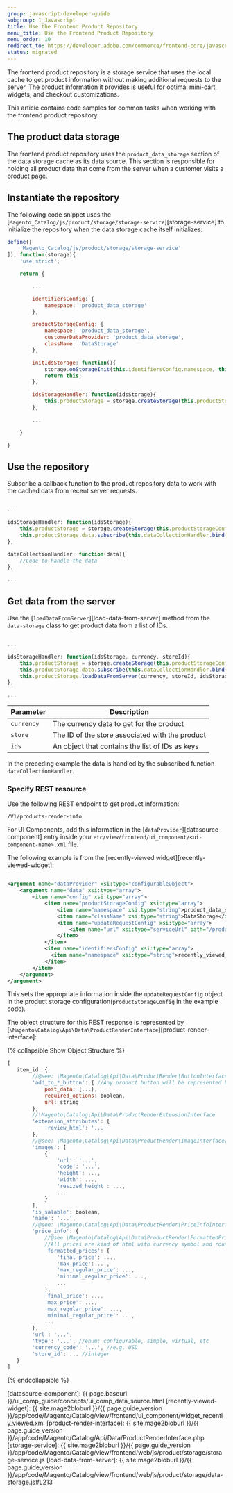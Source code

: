 ```yaml
---
group: javascript-developer-guide
subgroup: 1_Javascript
title: Use the Frontend Product Repository
menu_title: Use the Frontend Product Repository
menu_order: 10
redirect_to: https://developer.adobe.com/commerce/frontend-core/javascript/frontend-product-repository/
status: migrated
---
```


The frontend product repository is a storage service that uses the local cache to get product information without making additional requests to the server.
The product information it provides is useful for optimal mini-cart, widgets, and checkout customizations.

This article contains code samples for common tasks when working with the frontend product repository.

## The product data storage

The frontend product repository uses the `product_data_storage` section of the data storage cache as its data source.
This section is responsible for holding all product data that come from the server when a customer visits a product page.

## Instantiate the repository

The following code snippet uses the [`Magento_Catalog/js/product/storage/storage-service`][storage-service] to initialize the repository when the data storage cache itself initializes:

```javascript
define([
    'Magento_Catalog/js/product/storage/storage-service'
]), function(storage){
    'use strict';

    return {

        ...

        identifiersConfig: {
            namespace: 'product_data_storage'
        },

        productStorageConfig: {
            namespace: 'product_data_storage',
            customerDataProvider: 'product_data_storage',
            className: 'DataStorage'
        },

        initIdsStorage: function(){
            storage.onStorageInit(this.identifiersConfig.namespace, this.idsStorageHandler.bind(this));
            return this;
        },

        idsStorageHandler: function(idsStorage){
            this.productStorage = storage.createStorage(this.productStorageConfig);
        },

        ...

    }

}
```

## Use the repository

Subscribe a callback function to the product repository data to work with the cached data from recent server requests.

```javascript

...

idsStorageHandler: function(idsStorage){
    this.productStorage = storage.createStorage(this.productStorageConfig);
    this.productStorage.data.subscribe(this.dataCollectionHandler.bind(this));
},

dataCollectionHandler: function(data){
    //Code to handle the data
},

...

```

## Get data from the server

Use the [`loadDataFromServer`][load-data-from-server] method from the `data-storage` class to get product data from a list of IDs.

```javascript

...

idsStorageHandler: function(idsStorage, currency, storeId){
    this.productStorage = storage.createStorage(this.productStorageConfig);
    this.productStorage.data.subscribe(this.dataCollectionHandler.bind(this));
    this.productStorage.loadDataFromServer(currency, storeId, idsStorage.get());
},

...

```

| Parameter  | Description                                     |
| ---------- | ----------------------------------------------- |
| `currency` | The currency data to get for the product        |
| `store`    | The ID of the store associated with the product |
| `ids`      | An object that contains the list of IDs as keys |

In the preceding example the data is handled by the subscribed function `dataCollectionHandler`.

### Specify REST resource

Use the following REST endpoint to get product information:

`/V1/products-render-info`

For UI Components, add this information in the [`dataProvider`][datasource-component] entry inside your `etc/view/frontend/ui_component/<ui-component-name>.xml` file.

The following example is from the [recently-viewed widget][recently-viewed-widget]:

```xml

<argument name="dataProvider" xsi:type="configurableObject">
    <argument name="data" xsi:type="array">
        <item name="config" xsi:type="array">
            <item name="productStorageConfig" xsi:type="array">
                <item name="namespace" xsi:type="string">product_data_storage</item>
                <item name="className" xsi:type="string">DataStorage</item>
                <item name="updateRequestConfig" xsi:type="array">
                    <item name="url" xsi:type="serviceUrl" path="/products-render-info"/>
                </item>
            </item>
            <item name="identifiersConfig" xsi:type="array">
              <item name="namespace" xsi:type="string">recently_viewed_product</item>
            </item>
        </item>
    </argument>
</argument>

```

This sets the appropriate information inside the `updateRequestConfig` object in the product storage configuration(`productStorageConfig` in the example code).

The object structure for this REST response is represented by [`\Magento\Catalog\Api\Data\ProductRenderInterface`][product-render-interface]:

{% collapsible Show Object Structure %}

```javascript
[
   item_id: {
        //@see: \Magento\Catalog\Api\Data\ProductRender\ButtonInterface
        'add_to_*_button': { //Any product button will be represented by this interface
            post_data: {...},
            required_options: boolean,
            url: string
        },
        //\Magento\Catalog\Api\Data\ProductRenderExtensionInterface
        'extension_attributes': {
            'review_html': '...'
        },
        //@see: \Magento\Catalog\Api\Data\ProductRender\ImageInterface[]
        'images': [
            {
                'url': '...',
                'code': '...',
                'height': ...,
                'width': ...,
                'resized_height': ...,
                ...
            }
        ],
        'is_salable': boolean,
        'name': '...',
        //@see: \Magento\Catalog\Api\Data\ProductRender\PriceInfoInterface
        'price_info': {
            //@see \Magento\Catalog\Api\Data\ProductRender\FormattedPriceInfoInterface
            //All prices are kind of html with currency symbol and rounding rules
            'formatted_prices': {
                'final_price': ...,
                'max_price': ...,
                'max_regular_price': ...,
                'minimal_regular_price': ...,
                ...
            },
            'final_price': ...,
            'max_price': ...,
            'max_regular_price': ...,
            'minimal_regular_price': ...,
            ...
        },
        'url': '...',
        'type': '...', //enum: configurable, simple, virtual, etc
        'currency_code': '...', //e.g. USD
        'store_id': ... //integer
   }
]
```

{% endcollapsible %}

[datasource-component]: {{ page.baseurl }}/ui_comp_guide/concepts/ui_comp_data_source.html
[recently-viewed-widget]: {{ site.mage2bloburl }}/{{ page.guide_version }}/app/code/Magento/Catalog/view/frontend/ui_component/widget_recently_viewed.xml
[product-render-interface]: {{ site.mage2bloburl }}/{{ page.guide_version }}/app/code/Magento/Catalog/Api/Data/ProductRenderInterface.php
[storage-service]: {{ site.mage2bloburl }}/{{ page.guide_version }}/app/code/Magento/Catalog/view/frontend/web/js/product/storage/storage-service.js
[load-data-from-server]: {{ site.mage2bloburl }}/{{ page.guide_version }}/app/code/Magento/Catalog/view/frontend/web/js/product/storage/data-storage.js#L213
